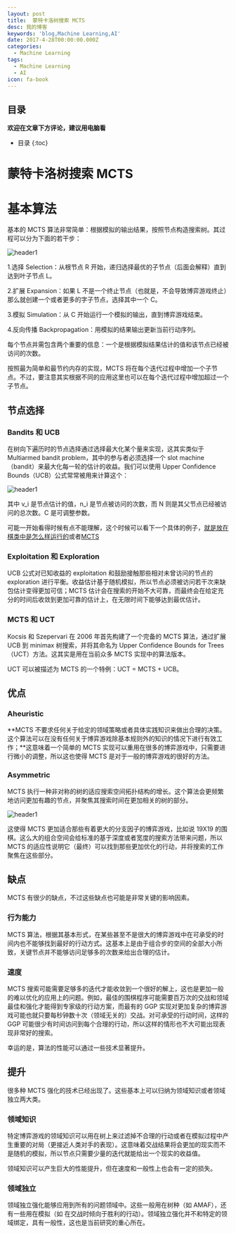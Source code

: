```yaml
---
layout: post
title:  蒙特卡洛树搜索 MCTS
desc: 我的博客
keywords: 'blog,Machine Learning,AI'
date: 2017-4-28T00:00:00.000Z
categories:
  - Machine Learning
tags:
  - Machine Learning
  - AI
icon: fa-book
---
```



## 目录
**欢迎在文章下方评论，建议用电脑看**

* 目录
{:toc}

# 蒙特卡洛树搜索 MCTS

# 基本算法

基本的 MCTS 算法非常简单：根据模拟的输出结果，按照节点构造搜索树。其过程可以分为下面的若干步：

<img src="{{ site.img_path }}/Machine Learning/MCTS1.png" alt="header1" style="height:auto!important;width:auto%;max-width:1020px;"/>

1.选择 Selection：从根节点 R 开始，递归选择最优的子节点（后面会解释）直到达到叶子节点 L。

2.扩展 Expansion：如果 L 不是一个终止节点（也就是，不会导致博弈游戏终止）那么就创建一个或者更多的字子节点，选择其中一个 C。

3.模拟 Simulation：从 C 开始运行一个模拟的输出，直到博弈游戏结束。

4.反向传播 Backpropagation：用模拟的结果输出更新当前行动序列。

每个节点并需包含两个重要的信息：一个是根据模拟结果估计的值和该节点已经被访问的次数。

按照最为简单和最节约内存的实现，MCTS 将在每个迭代过程中增加一个子节点。不过，要注意其实根据不同的应用这里也可以在每个迭代过程中增加超过一个子节点。

## 节点选择

### Bandits 和 UCB

在树向下遍历时的节点选择通过选择最大化某个量来实现，这其实类似于 Multiarmed bandit problem，其中的参与者必须选择一个 slot machine（bandit）来最大化每一轮的估计的收益。我们可以使用 Upper Confidence Bounds（UCB）公式常常被用来计算这个：

<img src="{{ site.img_path }}/Machine Learning/MCTS2.png" alt="header1" style="height:auto!important;width:auto%;max-width:1020px;"/>

其中 v_i 是节点估计的值，n_i 是节点被访问的次数，而 N 则是其父节点已经被访问的总次数。C 是可调整参数。

可能一开始看得时候有点不能理解，这个时候可以看下一个具体的例子，[就是放在棋类中是怎么样运行的](https://zhuanlan.zhihu.com/p/25345778)或者[MCTS](http://blog.csdn.net/natsu1211/article/details/50986810)

### Exploitation 和 Exploration

UCB 公式对已知收益的 exploitation 和鼓励接触那些相对未曾访问的节点的 exploration 进行平衡。收益估计基于随机模拟，所以节点必须被访问若干次来缺包估计变得更加可信；MCTS 估计会在搜索的开始不大可靠，而最终会在给定充分的时间后收敛到更加可靠的估计上，在无限时间下能够达到最优估计。

### MCTS 和 UCT

Kocsis 和 Szepervari 在 2006 年首先构建了一个完备的 MCTS 算法，通过扩展 UCB 到 minimax 树搜索，并将其命名为 Upper Confidence Bounds for Trees（UCT）方法。这其实是用在当前众多 MCTS 实现中的算法版本。

UCT 可以被描述为 MCTS 的一个特例：UCT = MCTS + UCB。

## 优点

### Aheuristic

**MCTS 不要求任何关于给定的领域策略或者具体实践知识来做出合理的决策。这个算法可以在没有任何关于博弈游戏除基本规则外的知识的情况下进行有效工作；**这意味着一个简单的 MCTS 实现可以重用在很多的博弈游戏中，只需要进行微小的调整，所以这也使得 MCTS 是对于一般的博弈游戏的很好的方法。

### Asymmetric

MCTS 执行一种非对称的树的适应搜索空间拓扑结构的增长。这个算法会更频繁地访问更加有趣的节点，并聚焦其搜索时间在更加相关的树的部分。

<img src="{{ site.img_path }}/Machine Learning/MCTS3.png" alt="header1" style="height:auto!important;width:auto%;max-width:1020px;"/>

这使得 MCTS 更加适合那些有着更大的分支因子的博弈游戏，比如说 19X19 的围棋。这么大的组合空间会给标准的基于深度或者宽度的搜索方法带来问题，所以 MCTS 的适应性说明它（最终）可以找到那些更加优化的行动，并将搜索的工作聚焦在这些部分。


## 缺点

MCTS 有很少的缺点，不过这些缺点也可能是非常关键的影响因素。

### 行为能力

MCTS 算法，根据其基本形式，在某些甚至不是很大的博弈游戏中在可承受的时间内也不能够找到最好的行动方式。这基本上是由于组合步的空间的全部大小所致，关键节点并不能够访问足够多的次数来给出合理的估计。

### 速度

MCTS 搜索可能需要足够多的迭代才能收敛到一个很好的解上，这也是更加一般的难以优化的应用上的问题。例如，最佳的围棋程序可能需要百万次的交战和领域最佳和强化才能得到专家级的行动方案，而最有的 GGP 实现对更加复杂的博弈游戏可能也就只要每秒钟数十次（领域无关的）交战。对可承受的行动时间，这样的 GGP 可能很少有时间访问到每个合理的行动，所以这样的情形也不大可能出现表现非常好的搜索。

幸运的是，算法的性能可以通过一些技术显著提升。

## 提升

很多种 MCTS 强化的技术已经出现了。这些基本上可以归纳为领域知识或者领域独立两大类。

### 领域知识

特定博弈游戏的领域知识可以用在树上来过滤掉不合理的行动或者在模拟过程中产生重要的对局（更接近人类对手的表现）。这意味着交战结果将会更加的现实而不是随机的模拟，所以节点只需要少量的迭代就能给出一个现实的收益值。

领域知识可以产生巨大的性能提升，但在速度和一般性上也会有一定的损失。

### 领域独立

领域独立强化能够应用到所有的问题领域中。这些一般用在树种（如 AMAF），还有一些用在模拟（如 在交战时倾向于胜利的行动）。领域独立强化并不和特定的领域绑定，具有一般性，这也是当前研究的重心所在。





















